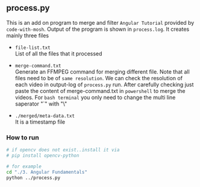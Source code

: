 ## process.py

This is an add on program to merge and filter `Angular Tutorial` provided by `code-with-mosh`. Output of the program is shown in `process.log`. It creates mainly three files 

* `file-list.txt`  
    List of all the files that it processed

* `merge-command.txt`  
    Generate an FFMPEG command for merging different file. Note that all files need to be of `same resolution`. We can check the resolution of each video in output-log of `process.py` run. After carefully checking just paste the content of merge-command.txt in `powershell` to merge the videos. For `bash terminal` you only need to change the multi line saperator "`" with "\\" 

*  `./merged/meta-data.txt`  
    It is a timestamp file 

### How to run

```bash
# if opencv does not exist..install it via
# pip install opencv-python 

# for example
cd "./3. Angular Fundamentals"
python ../process.py
```